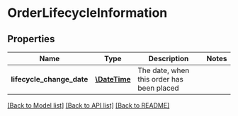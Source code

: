 # OrderLifecycleInformation

## Properties
Name | Type | Description | Notes
------------ | ------------- | ------------- | -------------
**lifecycle_change_date** | [**\DateTime**](\DateTime.md) | The date, when this order has been placed | 

[[Back to Model list]](../../README.md#documentation-for-models) [[Back to API list]](../../README.md#documentation-for-api-endpoints) [[Back to README]](../../README.md)

